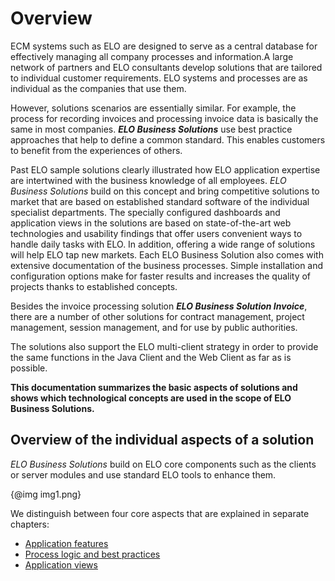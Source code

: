 <h1>Overview</h1>
<p>ECM systems such as ELO are designed to serve as a central database for effectively managing all company processes and information.A large network of partners and ELO consultants develop solutions that are tailored to individual customer requirements. ELO systems and processes are as individual as the companies that use them.&nbsp;</p>
<p>However, solutions scenarios are essentially similar. For example, the process for recording invoices and processing invoice data is basically the same in most companies. <span
style='font-weight:bold;font-style:italic'>ELO Business Solutions</span> use best practice approaches that help to define a common standard. This enables customers to benefit from the experiences of others.&nbsp;</p>
<p>Past ELO sample solutions clearly illustrated how ELO application expertise are intertwined with the business knowledge of all employees.<span
style='font-style:italic'> ELO Business Solutions</span> build on this concept and bring competitive solutions to market that are based on established standard software of the individual specialist departments. The specially configured dashboards and application views in the solutions are based on state-of-the-art web technologies and usability findings that offer users convenient ways to handle daily tasks with ELO. In addition, offering a wide range of solutions will help ELO tap new markets. Each ELO Business Solution also comes with extensive documentation of the business processes. Simple installation and configuration options make for faster results and increases the quality of projects thanks to established concepts.&nbsp;</p>
<p>Besides the invoice processing solution <span
style='font-weight:bold;font-style:italic'>ELO Business Solution Invoice</span>, there are a number of other solutions for contract management, project management, session management, and for use by public authorities.</p>
<p>The solutions also support the ELO multi-client strategy in order to provide the same functions in the Java Client and the Web Client as far as is possible.</p>
<p><span
style='font-weight:bold'>This documentation summarizes the basic aspects of solutions and shows which technological concepts are used in the scope of ELO Business Solutions.</span></p>
<h2>Overview of the individual aspects of a solution</h2>
<p><span
style='font-style:italic'>ELO Business Solutions</span> build on ELO core components such as the clients or server modules and use standard ELO tools to enhance them.</p>
<p>{@img img1.png}</p>
<p>We distinguish between four core aspects that are explained in separate chapters:</p>
<ul>
<li><a
href="#!/guide/p2_Anwendungsfunktionalit_t">Application features</a></li>
<li><a
href="#!/guide/p3_Prozesslogik___Best_Practices">Process logic and best practices</a></li>
<li><a
href="#!/guide/p4_Anwendungssichten">Application views</a></li>
</ul>

